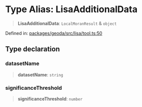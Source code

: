 # Type Alias: LisaAdditionalData

> **LisaAdditionalData**: `LocalMoranResult` & `object`

Defined in: [packages/geoda/src/lisa/tool.ts:50](https://github.com/GeoDaCenter/openassistant/blob/2cb8f20a901f3385efeb40778248119c5e49db78/packages/geoda/src/lisa/tool.ts#L50)

## Type declaration

### datasetName

> **datasetName**: `string`

### significanceThreshold

> **significanceThreshold**: `number`
